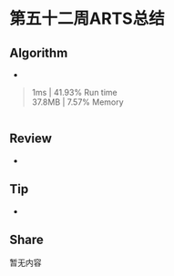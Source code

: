 # 第五十二周ARTS总结
## Algorithm
- []()
> 1ms | 41.93% Run time  
> 37.8MB | 7.57% Memory
```java

```

## Review
- []()

## Tip
+ 

## Share
暂无内容